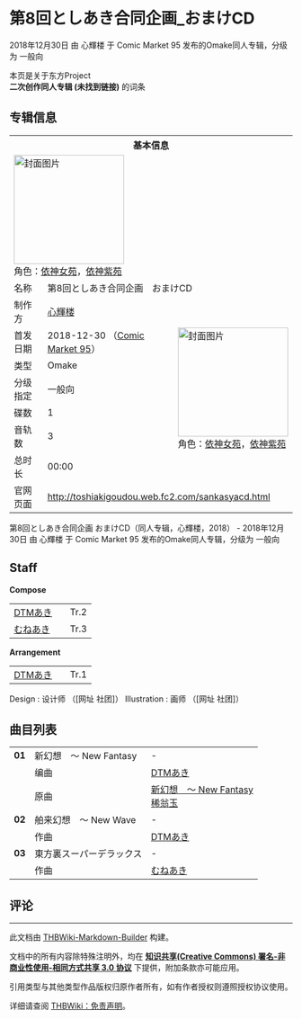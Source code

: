# 第8回としあき合同企画_おまけCD

<!-- source html: G:\repos\THBWiki-Markdown-Builder\THBWikiMarkdown\Temp\main\b\b2\ns0%3A%E7%AC%AC8%E5%9B%9E%E3%81%A8%E3%81%97%E3%81%82%E3%81%8D%E5%90%88%E5%90%8C%E4%BC%81%E7%94%BB_%E3%81%8A%E3%81%BE%E3%81%91CD.html -->

2018年12月30日 由 心輝楼 于 Comic Market 95 发布的Omake同人专辑，分级为 一般向

本页是关于东方Project  
 **二次创作同人专辑 (未找到链接)** 的词条

## 专辑信息

<table><tbody><tr><th colspan="3">基本信息</th></tr><tr><td class="cover-artwork-mobile" colspan="2"><a href="./文件-第8回としあき合同企画_おまけCD封面.png.md" class="image" title="封面图片"><img alt="封面图片" src="https://upload.thwiki.cc/thumb/3/3b/%E7%AC%AC8%E5%9B%9E%E3%81%A8%E3%81%97%E3%81%82%E3%81%8D%E5%90%88%E5%90%8C%E4%BC%81%E7%94%BB_%E3%81%8A%E3%81%BE%E3%81%91CD%E5%B0%81%E9%9D%A2.png/196px-%E7%AC%AC8%E5%9B%9E%E3%81%A8%E3%81%97%E3%81%82%E3%81%8D%E5%90%88%E5%90%8C%E4%BC%81%E7%94%BB_%E3%81%8A%E3%81%BE%E3%81%91CD%E5%B0%81%E9%9D%A2.png" decoding="async" loading="lazy" width="196" height="194" srcset="https://upload.thwiki.cc/thumb/3/3b/%E7%AC%AC8%E5%9B%9E%E3%81%A8%E3%81%97%E3%81%82%E3%81%8D%E5%90%88%E5%90%8C%E4%BC%81%E7%94%BB_%E3%81%8A%E3%81%BE%E3%81%91CD%E5%B0%81%E9%9D%A2.png/294px-%E7%AC%AC8%E5%9B%9E%E3%81%A8%E3%81%97%E3%81%82%E3%81%8D%E5%90%88%E5%90%8C%E4%BC%81%E7%94%BB_%E3%81%8A%E3%81%BE%E3%81%91CD%E5%B0%81%E9%9D%A2.png 1.5x, https://upload.thwiki.cc/thumb/3/3b/%E7%AC%AC8%E5%9B%9E%E3%81%A8%E3%81%97%E3%81%82%E3%81%8D%E5%90%88%E5%90%8C%E4%BC%81%E7%94%BB_%E3%81%8A%E3%81%BE%E3%81%91CD%E5%B0%81%E9%9D%A2.png/392px-%E7%AC%AC8%E5%9B%9E%E3%81%A8%E3%81%97%E3%81%82%E3%81%8D%E5%90%88%E5%90%8C%E4%BC%81%E7%94%BB_%E3%81%8A%E3%81%BE%E3%81%91CD%E5%B0%81%E9%9D%A2.png 2x" data-file-width="500" data-file-height="494"></a><div class="cover-char">角色：<a href="./依神女苑.md" title="依神女苑">依神女苑</a>，<a href="./依神紫苑.md" title="依神紫苑">依神紫苑</a></div></td>
</tr><tr><td class="label">名称</td><td colspan="2"> 第8回としあき合同企画　おまけCD </td></tr><tr><td class="label">制作方</td><td><a href="./心輝楼.md" title="心輝楼">心輝楼</a></td><td class="cover-artwork" rowspan="7" style="min-width:196px;"><a href="./文件-第8回としあき合同企画_おまけCD封面.png.md" class="image" title="封面图片"><img alt="封面图片" src="https://upload.thwiki.cc/thumb/3/3b/%E7%AC%AC8%E5%9B%9E%E3%81%A8%E3%81%97%E3%81%82%E3%81%8D%E5%90%88%E5%90%8C%E4%BC%81%E7%94%BB_%E3%81%8A%E3%81%BE%E3%81%91CD%E5%B0%81%E9%9D%A2.png/196px-%E7%AC%AC8%E5%9B%9E%E3%81%A8%E3%81%97%E3%81%82%E3%81%8D%E5%90%88%E5%90%8C%E4%BC%81%E7%94%BB_%E3%81%8A%E3%81%BE%E3%81%91CD%E5%B0%81%E9%9D%A2.png" decoding="async" loading="lazy" width="196" height="194" srcset="https://upload.thwiki.cc/thumb/3/3b/%E7%AC%AC8%E5%9B%9E%E3%81%A8%E3%81%97%E3%81%82%E3%81%8D%E5%90%88%E5%90%8C%E4%BC%81%E7%94%BB_%E3%81%8A%E3%81%BE%E3%81%91CD%E5%B0%81%E9%9D%A2.png/294px-%E7%AC%AC8%E5%9B%9E%E3%81%A8%E3%81%97%E3%81%82%E3%81%8D%E5%90%88%E5%90%8C%E4%BC%81%E7%94%BB_%E3%81%8A%E3%81%BE%E3%81%91CD%E5%B0%81%E9%9D%A2.png 1.5x, https://upload.thwiki.cc/thumb/3/3b/%E7%AC%AC8%E5%9B%9E%E3%81%A8%E3%81%97%E3%81%82%E3%81%8D%E5%90%88%E5%90%8C%E4%BC%81%E7%94%BB_%E3%81%8A%E3%81%BE%E3%81%91CD%E5%B0%81%E9%9D%A2.png/392px-%E7%AC%AC8%E5%9B%9E%E3%81%A8%E3%81%97%E3%81%82%E3%81%8D%E5%90%88%E5%90%8C%E4%BC%81%E7%94%BB_%E3%81%8A%E3%81%BE%E3%81%91CD%E5%B0%81%E9%9D%A2.png 2x" data-file-width="500" data-file-height="494"></a><div class="cover-char">角色：<a href="./依神女苑.md" title="依神女苑">依神女苑</a>，<a href="./依神紫苑.md" title="依神紫苑">依神紫苑</a></div></td>
</tr><tr><td class="label">首发日期</td><td>2018-12-30&#160;（<a href="/展会作品列表?e=Comic+Market%2395">Comic Market 95</a>）</td></tr><tr><td class="label">类型</td><td>Omake</td></tr><tr><td class="label">分级指定</td><td>一般向</td></tr><tr><td class="label">碟数</td><td>1</td></tr><tr><td class="label">音轨数</td><td>3</td></tr><tr><td class="label">总时长</td><td>00:00</td></tr>
<tr><td class="label">官网页面</td><td colspan="2"><a rel="nofollow" class="external free" href="http://toshiakigoudou.web.fc2.com/sankasyacd.html">http://toshiakigoudou.web.fc2.com/sankasyacd.html</a></td></tr></tbody></table>

第8回としあき合同企画 おまけCD（同人专辑，心輝楼，2018） - 2018年12月30日 由 心輝楼 于 Comic Market 95 发布的Omake同人专辑，分级为 一般向

## Staff
  
 **Compose**   

<table><tbody><tr><td><a href="/index.php?title=DTM%E3%81%82%E3%81%8D&amp;action=edit&amp;redlink=1" class="new" title="DTMあき（页面不存在）">DTMあき</a></td><td></td><td>Tr.2</td></tr><tr><td><a href="/index.php?title=%E3%82%80%E3%81%AD%E3%81%82%E3%81%8D&amp;action=edit&amp;redlink=1" class="new" title="むねあき（页面不存在）">むねあき</a></td><td></td><td>Tr.3</td></tr></tbody></table>

  
 **Arrangement**   

<table><tbody><tr><td><a href="/index.php?title=DTM%E3%81%82%E3%81%8D&amp;action=edit&amp;redlink=1" class="new" title="DTMあき（页面不存在）">DTMあき</a></td><td></td><td>Tr.1</td></tr></tbody></table>


Design
: 设计师 （[网址 社团]）
Illustration
: 画师 （[网址 社团]）


## 曲目列表

<table><tbody><tr><td id="1" class="infoYD"><b>01</b></td><td id="新幻想_～_New_Fantasy" colspan="2" class="title">新幻想　～ New Fantasy<span class="thcsearchlinks"><a rel="nofollow" class="external text" href="https://cd.thwiki.cc?arrange=DTMあき&amp;ogmusic=新幻想　～ New Fantasy&amp;fromwiki=第8回としあき合同企画_おまけCD"><span title="搜索相似同人曲"></span></a></span></td><td class="time">-</td></tr><tr><td class="left"></td><td class="label">编曲</td><td class="text" colspan="2"><a href="/index.php?title=DTM%E3%81%82%E3%81%8D&amp;action=edit&amp;redlink=1" class="new" title="DTMあき（页面不存在）">DTMあき</a><span class="thcsearchlinks"><a rel="nofollow" class="external text" href="https://cd.thwiki.cc?arrange=，DTMあき&amp;fromwiki=第8回としあき合同企画_おまけCD"><span></span></a></span></td></tr><tr><td class="left"></td><td class="label">原曲</td><td class="text" colspan="2"><span class="thcsearchlinks"><a rel="nofollow" class="external text" href="https://cd.thwiki.cc?ogmusic=新幻想　～ New Fantasy&amp;fromwiki=第8回としあき合同企画_おまけCD"><span></span></a></span><div class="ogmusic"><a href="./新幻想_～_New_Fantasy.md" title="新幻想 ～ New Fantasy">新幻想　～ New Fantasy</a></div><div class="source"><a href="./稀翁玉.md" title="稀翁玉">稀翁玉</a></div></td></tr>
<tr><td id="2" class="infoYL"><b>02</b></td><td id="舶来幻想_～_New_Wave" colspan="2" class="title">舶来幻想　～ New Wave<span class="thcsearchlinks"><a rel="nofollow" class="external text" href="https://cd.thwiki.cc?arrange=DTMあき&amp;fromwiki=第8回としあき合同企画_おまけCD"><span title="搜索相似同人曲"></span></a></span></td><td class="time">-</td></tr><tr><td class="left"></td><td class="label">作曲</td><td class="text" colspan="2"><a href="/index.php?title=DTM%E3%81%82%E3%81%8D&amp;action=edit&amp;redlink=1" class="new" title="DTMあき（页面不存在）">DTMあき</a><span class="thcsearchlinks"><a rel="nofollow" class="external text" href="https://cd.thwiki.cc?arrange=，DTMあき&amp;fromwiki=第8回としあき合同企画_おまけCD"><span></span></a></span></td></tr>
<tr><td id="3" class="infoYL"><b>03</b></td><td id="東方裏スーパーデラックス" colspan="2" class="title">東方裏スーパーデラックス<span class="thcsearchlinks"><a rel="nofollow" class="external text" href="https://cd.thwiki.cc?arrange=むねあき&amp;fromwiki=第8回としあき合同企画_おまけCD"><span title="搜索相似同人曲"></span></a></span></td><td class="time">-</td></tr><tr><td class="left"></td><td class="label">作曲</td><td class="text" colspan="2"><a href="/index.php?title=%E3%82%80%E3%81%AD%E3%81%82%E3%81%8D&amp;action=edit&amp;redlink=1" class="new" title="むねあき（页面不存在）">むねあき</a><span class="thcsearchlinks"><a rel="nofollow" class="external text" href="https://cd.thwiki.cc?arrange=，むねあき&amp;fromwiki=第8回としあき合同企画_おまけCD"><span></span></a></span></td></tr></tbody></table>



## 评论




---

此文档由 [THBWiki-Markdown-Builder](https://github.com/Delsin-Yu/THBWiki-Markdown-Builder) 构建。

文档中的所有内容除特殊注明外，均在 [**知识共享(Creative Commons) 署名-非商业性使用-相同方式共享 3.0 协议**](https://creativecommons.org/licenses/by-sa/3.0/deed.zh-hans) 下提供，附加条款亦可能应用。

引用类型与其他类型作品版权归原作者所有，如有作者授权则遵照授权协议使用。

详细请查阅 [THBWiki：免责声明](https://thbwiki.cc/THBWiki:%E5%85%8D%E8%B4%A3%E5%A3%B0%E6%98%8E)。


